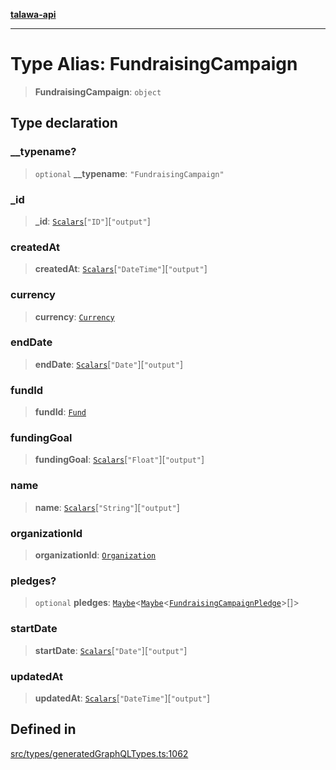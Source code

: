 [**talawa-api**](../../../README.md)

***

# Type Alias: FundraisingCampaign

> **FundraisingCampaign**: `object`

## Type declaration

### \_\_typename?

> `optional` **\_\_typename**: `"FundraisingCampaign"`

### \_id

> **\_id**: [`Scalars`](Scalars.md)\[`"ID"`\]\[`"output"`\]

### createdAt

> **createdAt**: [`Scalars`](Scalars.md)\[`"DateTime"`\]\[`"output"`\]

### currency

> **currency**: [`Currency`](Currency.md)

### endDate

> **endDate**: [`Scalars`](Scalars.md)\[`"Date"`\]\[`"output"`\]

### fundId

> **fundId**: [`Fund`](Fund.md)

### fundingGoal

> **fundingGoal**: [`Scalars`](Scalars.md)\[`"Float"`\]\[`"output"`\]

### name

> **name**: [`Scalars`](Scalars.md)\[`"String"`\]\[`"output"`\]

### organizationId

> **organizationId**: [`Organization`](Organization.md)

### pledges?

> `optional` **pledges**: [`Maybe`](Maybe.md)\<[`Maybe`](Maybe.md)\<[`FundraisingCampaignPledge`](FundraisingCampaignPledge.md)\>[]\>

### startDate

> **startDate**: [`Scalars`](Scalars.md)\[`"Date"`\]\[`"output"`\]

### updatedAt

> **updatedAt**: [`Scalars`](Scalars.md)\[`"DateTime"`\]\[`"output"`\]

## Defined in

[src/types/generatedGraphQLTypes.ts:1062](https://github.com/Suyash878/talawa-api/blob/095e6964ce2a06c1c30d1acf81b6162203f1db91/src/types/generatedGraphQLTypes.ts#L1062)
